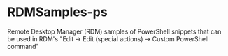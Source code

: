 # RDMSamples-ps
Remote Desktop Manager (RDM) samples of PowerShell snippets that can be used in RDM's "Edit -> Edit (special actions) -> Custom PowerShell command"
